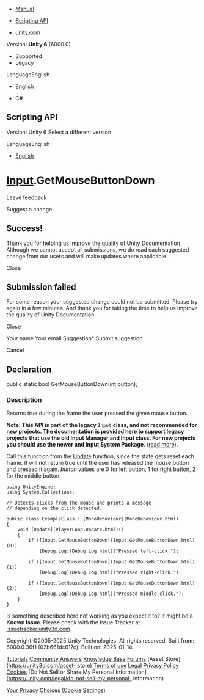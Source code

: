 [ ]()

  * [Manual](../Manual/index.html)
  * [Scripting API](../ScriptReference/index.html)

  * [unity.com](https://unity.com/)

Version: **Unity 6** (6000.0)

  * Supported
  * Legacy

LanguageEnglish

  * [English]()

  * C#

[ ](https://docs.unity3d.com)

## Scripting API

Version: Unity 6 Select a different version

LanguageEnglish

  * [English]()

#  [Input](Input.html).GetMouseButtonDown

Leave feedback

Suggest a change

## Success!

Thank you for helping us improve the quality of Unity Documentation. Although
we cannot accept all submissions, we do read each suggested change from our
users and will make updates where applicable.

Close

## Submission failed

For some reason your suggested change could not be submitted. Please <a>try
again</a> in a few minutes. And thank you for taking the time to help us
improve the quality of Unity Documentation.

Close

Your name Your email Suggestion* Submit suggestion

Cancel

[ ]()

## Declaration

public static bool GetMouseButtonDown(int button);

### Description

Returns true during the frame the user pressed the given mouse button.

**Note: This API is part of the legacy** `Input` **class, and not recommended
for new projects. The documentation is provided here to support legacy
projects that use the old Input Manager and Input class. For new projects you
should use the newer and Input System Package**. ([read
more](../Manual/Input.html)).  
  
Call this function from the [Update](MonoBehaviour.Update.html) function,
since the state gets reset each frame. It will not return true until the user
has released the mouse button and pressed it again. _button_ values are 0 for
left button, 1 for right button, 2 for the middle button.

    
    
    using UnityEngine;
    using System.Collections;  
      
    // Detects clicks from the mouse and prints a message
    // depending on the click detected.  
      
    public class ExampleClass : [MonoBehaviour](MonoBehaviour.html)
    {
        void [Update](PlayerLoop.Update.html)()
        {
            if ([Input.GetMouseButtonDown](Input.GetMouseButtonDown.html)(0))
                [Debug.Log](Debug.Log.html)("Pressed left-click.");  
      
            if ([Input.GetMouseButtonDown](Input.GetMouseButtonDown.html)(1))
                [Debug.Log](Debug.Log.html)("Pressed right-click.");  
      
            if ([Input.GetMouseButtonDown](Input.GetMouseButtonDown.html)(2))
                [Debug.Log](Debug.Log.html)("Pressed middle-click.");
        }
    }
    

Is something described here not working as you expect it to? It might be a
**Known Issue**. Please check with the Issue Tracker at
[issuetracker.unity3d.com](https://issuetracker.unity3d.com).

Copyright ©2005-2025 Unity Technologies. All rights reserved. Built from:
6000.0.36f1 (02b661dc617c). Built on: 2025-01-14.

[Tutorials](https://unity3d.com/learn) [Community
Answers](https://answers.unity3d.com) [Knowledge
Base](https://support.unity3d.com/hc/en-us)
[Forums](https://forum.unity3d.com) [Asset Store](https://unity3d.com/asset-
store) [Terms of use](https://docs.unity3d.com/Manual/TermsOfUse.html)
[Legal](https://unity.com/legal) [Privacy
Policy](https://unity.com/legal/privacy-policy)
[Cookies](https://unity.com/legal/cookie-policy) [Do Not Sell or Share My
Personal Information](https://unity.com/legal/do-not-sell-my-personal-
information)

[Your Privacy Choices (Cookie Settings)](javascript:void\(0\);)

